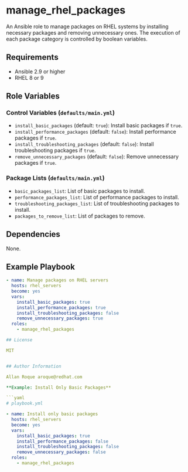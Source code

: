 # manage_rhel_packages

An Ansible role to manage packages on RHEL systems by installing necessary packages and removing unnecessary ones. The execution of each package category is controlled by boolean variables.

## Requirements

- Ansible 2.9 or higher
- RHEL 8 or 9

## Role Variables

### Control Variables (`defaults/main.yml`)

- `install_basic_packages` (default: `true`): Install basic packages if `true`.
- `install_performance_packages` (default: `false`): Install performance packages if `true`.
- `install_troubleshooting_packages` (default: `false`): Install troubleshooting packages if `true`.
- `remove_unnecessary_packages` (default: `false`): Remove unnecessary packages if `true`.

### Package Lists (`defaults/main.yml`)

- `basic_packages_list`: List of basic packages to install.
- `performance_packages_list`: List of performance packages to install.
- `troubleshooting_packages_list`: List of troubleshooting packages to install.
- `packages_to_remove_list`: List of packages to remove.

## Dependencies

None.

## Example Playbook

```yaml
- name: Manage packages on RHEL servers
  hosts: rhel_servers
  become: yes
  vars:
    install_basic_packages: true
    install_performance_packages: true
    install_troubleshooting_packages: false
    remove_unnecessary_packages: true
  roles:
    - manage_rhel_packages

## License

MIT


## Author Information

Allan Roque aroque@redhat.com

**Example: Install Only Basic Packages**

```yaml
# playbook.yml

- name: Install only basic packages
  hosts: rhel_servers
  become: yes
  vars:
    install_basic_packages: true
    install_performance_packages: false
    install_troubleshooting_packages: false
    remove_unnecessary_packages: false
  roles:
    - manage_rhel_packages